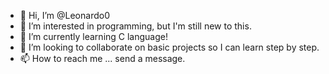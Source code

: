 - 👋 Hi, I’m @Leonardo0
- 👀 I’m interested in programming, but I'm still new to this.
- 🌱 I’m currently learning C language!
- 💞️ I’m looking to collaborate on basic projects so I can learn step by step.
- 📫 How to reach me ... send a message.
